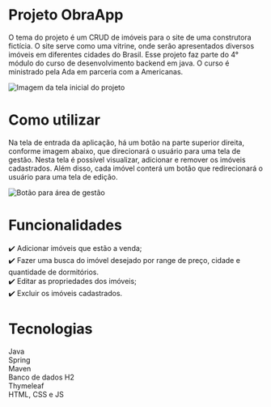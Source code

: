 # Projeto ObraApp

O tema do projeto é um CRUD de imóveis para o site de uma construtora fictícia. O site serve como uma vitrine, onde serão apresentados diversos imóveis em diferentes cidades do Brasil.
Esse projeto faz parte do 4° módulo do curso de desenvolvimento backend em java. O curso é ministrado pela Ada em parceria com a Americanas.

![Imagem da tela inicial do projeto](https://user-images.githubusercontent.com/84160206/223740527-fba1925e-4bef-4974-ba5d-0a6e8906299b.png)


# Como utilizar

Na tela de entrada da aplicação, há um botão na parte superior direita, conforme imagem abaixo, que direcionará o usuário para uma tela de gestão. Nesta tela é possível visualizar, adicionar e remover os imóveis cadastrados. Além disso, cada imóvel conterá um botão que redirecionará o usuário para uma tela de edição.

![Botão para área de gestão](https://user-images.githubusercontent.com/84160206/223857784-ca9e0133-b834-4e1f-b34e-59754f8b470a.PNG)

# Funcionalidades

:heavy_check_mark: Adicionar imóveis que estão a venda;
 <br>
:heavy_check_mark: Fazer uma busca do imóvel desejado por range de preço, cidade e quantidade de dormitórios.
 <br>
:heavy_check_mark: Editar as propriedades dos imóveis;
 <br>
:heavy_check_mark: Excluir os imóveis cadastrados.

# Tecnologias
Java  <br>
Spring  <br>
Maven  <br>
Banco de dados H2  <br>
Thymeleaf  <br>
HTML, CSS e JS
